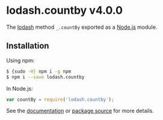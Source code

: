 # lodash.countby v4.0.0

The [lodash](https://lodash.com/) method `_.countBy` exported as a [Node.js](https://nodejs.org/) module.

## Installation

Using npm:
```bash
$ {sudo -H} npm i -g npm
$ npm i --save lodash.countby
```

In Node.js:
```js
var countBy = require('lodash.countby');
```

See the [documentation](https://lodash.com/docs#countBy) or [package source](https://github.com/lodash/lodash/blob/4.0.0-npm-packages/lodash.countby) for more details.
